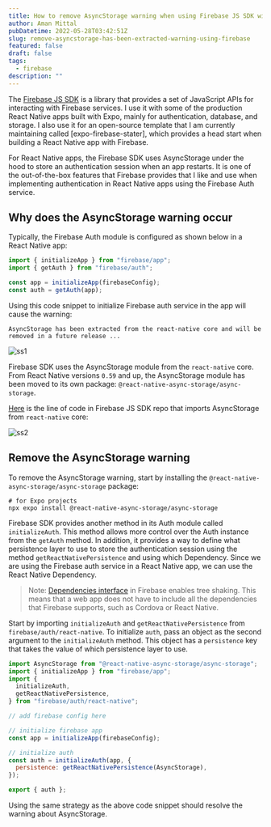 ```yaml
---
title: How to remove AsyncStorage warning when using Firebase JS SDK with React Native
author: Aman Mittal
pubDatetime: 2022-05-28T03:42:51Z
slug: remove-asyncstorage-has-been-extracted-warning-using-firebase
featured: false
draft: false
tags:
  - firebase
description: ""
---
```


The [Firebase JS SDK](https://github.com/firebase/firebase-js-sdk) is a library that provides a set of JavaScript APIs for interacting with Firebase services. I use it with some of the production React Native apps built with Expo, mainly for authentication, database, and storage. I also use it for an open-source template that I am currently maintaining called [expo-firebase-stater], which provides a head start when building a React Native app with Firebase.

For React Native apps, the Firebase SDK uses AsyncStorage under the hood to store an authentication session when an app restarts. It is one of the out-of-the-box features that Firebase provides that I like and use when implementing authentication in React Native apps using the Firebase Auth service.

## Why does the AsyncStorage warning occur

Typically, the Firebase Auth module is configured as shown below in a React Native app:

```js
import { initializeApp } from "firebase/app";
import { getAuth } from "firebase/auth";

const app = initializeApp(firebaseConfig);
const auth = getAuth(app);
```

Using this code snippet to initialize Firebase auth service in the app will cause the warning:

```shell
AsyncStorage has been extracted from the react-native core and will be removed in a future release ...
```

![ss1](https://i.imgur.com/pBiiXzY.png)

Firebase SDK uses the AsyncStorage module from the `react-native` core. From React Native versions `0.59` and up, the AsyncStorage module has been moved to its own package: `@react-native-async-storage/async-storage`.

[Here](https://github.com/firebase/firebase-js-sdk/blob/96ab56bac05ccaf506ed3a02ccad5ff7e01a07d0/packages/app/index.rn.ts#L27) is the line of code in Firebase JS SDK repo that imports AsyncStorage from `react-native` core:

![ss2](https://i.imgur.com/uWt9gRQ.jpg)

## Remove the AsyncStorage warning

To remove the AsyncStorage warning, start by installing the `@react-native-async-storage/async-storage` package:

```shell
# for Expo projects
npx expo install @react-native-async-storage/async-storage
```

Firebase SDK provides another method in its Auth module called `initializeAuth`. This method allows more control over the Auth instance from the `getAuth` method. In addition, it provides a way to define what persistence layer to use to store the authentication session using the method `getReactNativePersistence` and using which Dependency. Since we are using the Firebase auth service in a React Native app, we can use the React Native Dependency.

> Note: [Dependencies interface](https://firebase.google.com/docs/reference/js/auth.dependencies.md#dependencies_interface) in Firebase enables tree shaking. This means that a web app does not have to include all the dependencies that Firebase supports, such as Cordova or React Native.

Start by importing `initializeAuth` and `getReactNativePersistence` from `firebase/auth/react-native`. To initialize `auth`, pass an object as the second argument to the `initializeAuth` method. This object has a `persistence` key that takes the value of which persistence layer to use.

```js
import AsyncStorage from "@react-native-async-storage/async-storage";
import { initializeApp } from "firebase/app";
import {
  initializeAuth,
  getReactNativePersistence,
} from "firebase/auth/react-native";

// add firebase config here

// initialize firebase app
const app = initializeApp(firebaseConfig);

// initialize auth
const auth = initializeAuth(app, {
  persistence: getReactNativePersistence(AsyncStorage),
});

export { auth };
```

Using the same strategy as the above code snippet should resolve the warning about AsyncStorage.
